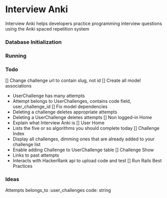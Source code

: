 # Interview Anki

Interview Anki helps developers practice programming interview questions using the Anki spaced repetition system

### Database Initialization

### Running

### Todo

[] Change challenge url to contain slug, not id
[] Create all model associations
  * UserChallenge has many attempts
  * Attempt belongs to UserChallenges, contains code field, user_challenge_id
[] Fix model dependencies
  * Deleting a challenge deletes appropriate attempts
  * Deleting a UserChallenge deletes attempts
[] Non logged-in Home
  * Explain what Interview Anki is
[] User Home
  * Lists the five or so algorithms you should complete today
[] Challenge Index
  * Display all challenges, dimming ones that are already added to your challenge list
  * Enable adding Challenge to UserChallenge table
[] Challenge Show
  * Links to past attempts
  * Interacts with HackerRank api to upload code and test
[] Run Rails Best Practices

### Ideas

Attempts
  belongs_to :user_challenges
  code: string
